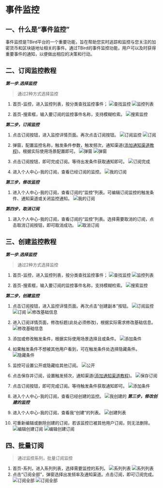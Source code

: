 # 事件监控
## 一、什么是“事件监控”

事件监控是TBird平台的一个重要功能，旨在帮助您实时追踪和监控与您关注的加密货币和区块链地址相关的事件。通过TBird的事件监控功能，用户可以及时获得重要事件的通知，以便做出相应的决策和行动。

## 二、订阅监控教程

***第一步.选择监控***
>通过2种方式选择监控
1. 首页-监控，进入监控列表，按分类查找监控事件；
![查找监控](<../../.gitbook/assets/bot/bot0.png>)
![监控列表](<../../.gitbook/assets/bot/bot.png>)

2. 首页-搜索框，输入要订阅的监控事件名称，支持模糊检索。
![搜索监控](<../../.gitbook/assets/bot/bot1.png>)

***第二步，订阅监控***
1. 点击订阅按钮，进入监控详情页面。再次点击订阅按钮。
![订阅监控](<../../.gitbook/assets/bot/bot2.png>)
![订阅](<../../.gitbook/assets/bot/bot3.png>)

2. 弹窗，配置监控名称，触发条件参数，触发频次，通知渠道([添加通知渠道教程](../notification/dingtalk.md))。根据实际使用场景配置即可。
![弹窗](<../../.gitbook/assets/bot/bot4.png>)
![弹窗](<../../.gitbook/assets/bot/bot5.png>)
3. 点击订阅按钮，即可完成订阅。等待出发条件获取通知即可。
![订阅完成](<../../.gitbook/assets/bot/bot6.png>)
4. 进入个人中心-我的订阅，查看已经订阅的监控。
![我的订阅](<../../.gitbook/assets/bot/bot7.png>)

***第三步，修改监控***
1. 进入个人中心-我的订阅，查看订阅的“监控”列表。可编辑订阅监控的触发条件、通知渠道或关闭监控通知。
![我的订阅](<../../.gitbook/assets/bot/bot8.png>)

***第四步，取消订阅***
1. 进入个人中心-我的订阅，查看订阅的“监控”列表。选择需要取消的订阅，点击取消订阅按钮，即可取消成功。
![取消订阅](<../../.gitbook/assets/bot/bot9.png>)

## 三、创建监控教程

***第一步.选择监控***
>通过2种方式选择监控
1. 首页-监控，进入监控列表，按分类查找监控事件；
![查找监控](<../../.gitbook/assets/bot/bot0.png>)
![监控列表](<../../.gitbook/assets/bot/bot.png>)

2. 首页-搜索框，输入要订阅的监控事件名称，支持模糊检索。
![搜索监控](<../../.gitbook/assets/bot/bot1.png>)

***第二步，创建监控***
1. 点击订阅按钮，进入监控详情页面。再次点击“创建副本”按钮。
![订阅监控](<../../.gitbook/assets/bot/bot2.png>)
![订阅](<../../.gitbook/assets/bot/bot3.png>)
![修改基础信息](<../../.gitbook/assets/bot/bot10.png>)

2. 进入订阅详情页面，修改标题(此处必须修改)，根据实际需求修改基础信息。
![修改基础信息](<../../.gitbook/assets/bot/bot11.png>)
3. 添加或修改触发条件，根据实际使用场景选择且或条件。
![添加条件](<../../.gitbook/assets/bot/bot12.png>)
4. 如果触发条件不想被其他用户看到，可在触发条件处选择隐藏条件。
![隐藏条件](<../../.gitbook/assets/bot/bot13.png>)
5. 监控可设置公开或隐藏给其他订阅。
![公开](<../../.gitbook/assets/bot/bot14.png>)
6. 点击保存并订阅，设置触发频次，通知渠道([添加通知渠道教程](../notification/dingtalk.md))。
![保存订阅](<../../.gitbook/assets/bot/bot15.png>)
7. 点击订阅按钮，即可完成订阅。等待触发条件获取通知即可。
![添加条件](<../../.gitbook/assets/bot/bot16.png>)
8. 进入个人中心-我的订阅，查看已经创建的监控。
![我创建的](<../../.gitbook/assets/bot/bot17.png>)
***第三步，修改创建的监控***
1. 进入个人中心-我的订阅，查看我“创建”的列表。
![创建列表](<../../.gitbook/assets/bot/bot18.png>)
2. 可重新编辑或删除创建的订阅，若该监控已被其他用户订阅，则无法删除。
![编辑创建订阅](<../../.gitbook/assets/bot/bot19.png>)
![编辑创建订阅](<../../.gitbook/assets/bot/bot20.png>)
## 四、批量订阅
>通过监控系列，批量订阅监控

1. 首页-系列，进入系列列表，选择需要监控的系列。
![系列列表](<../../.gitbook/assets/bot/bot21.png>)
![系列列表](<../../.gitbook/assets/bot/bot22.png>)
2. 点击“订阅全部”，弹窗选择出发频率及通知渠道。点击订阅，即可订阅完成。
![订阅全部](<../../.gitbook/assets/bot/bot23.png>)
![订阅全部](<../../.gitbook/assets/bot/bot24.png>)
